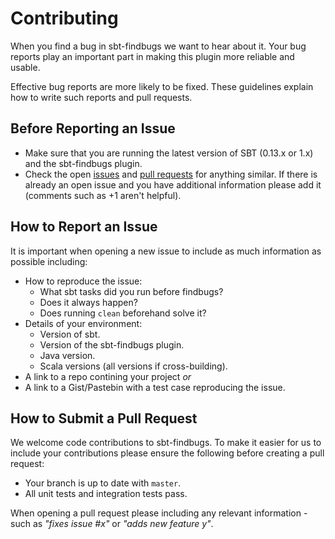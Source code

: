 # Contributing

When you find a bug in sbt-findbugs we want to hear about it. Your bug reports play an important part in making this
plugin more reliable and usable.

Effective bug reports are more likely to be fixed. These guidelines explain how to write such reports and pull requests.

## Before Reporting an Issue

* Make sure that you are running the latest version of SBT (0.13.x or 1.x) and the sbt-findbugs plugin.
* Check the open [issues](https://github.com/sbt/sbt-findbugs/issues) and
  [pull requests](https://github.com/sbt/sbt-findbugs/pulls) for anything similar. If there is already an open issue
  and you have additional information please add it (comments such as +1 aren't helpful).

## How to Report an Issue

It is important when opening a new issue to include as much information as possible including:

* How to reproduce the issue:
  * What sbt tasks did you run before findbugs?
  * Does it always happen?
  * Does running `clean` beforehand solve it?
* Details of your environment:
  * Version of sbt.
  * Version of the sbt-findbugs plugin.
  * Java version.
  * Scala versions (all versions if cross-building).
* A link to a repo contining your project _or_
* A link to a Gist/Pastebin with a test case reproducing the issue.

## How to Submit a Pull Request

We welcome code contributions to sbt-findbugs. To make it easier for us to include your contributions please ensure the
following before creating a pull request:

* Your branch is up to date with `master`.
* All unit tests and integration tests pass.

When opening a pull request please including any relevant information - such as _"fixes issue #x"_ or
_"adds new feature y"_.
